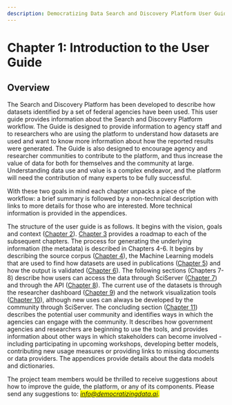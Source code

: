 ```yaml
---
description: Democratizing Data Search and Discovery Platform User Guide
---
```


# Chapter 1: Introduction to the User Guide

## Overview <a href="#sec-1-1" id="sec-1-1"></a>

The Search and Discovery Platform has been developed to describe how datasets identified by a set of federal agencies have been used. This user guide provides information about the Search and Discovery Platform workflow. The Guide is designed to provide information to agency staff and to researchers who are using the platform to understand how datasets are used and want to know more information about how the reported results were generated. The Guide is also designed to encourage agency and researcher communities to contribute to the platform, and thus increase the value of data for both for themselves and the community at large. Understanding data use and value is a complex endeavor, and the platform will need the contribution of many experts to be fully successful.&#x20;

With these two goals in mind each chapter unpacks a piece of the workflow: a brief summary is followed by a non-technical description with links to more details for those who are interested. More technical information is provided in the appendices.&#x20;

The structure of the user guide is as follows. It begins with the vision, goals and context ([Chapter 2](02-background.md)). [Chapter 3](03-workflow.md) provides a roadmap to each of the subsequent chapters. The process for generating the underlying information (the metadata) is described in Chapters 4-6. It begins by describing the source corpus ([Chapter 4](04-corpusdev.md)), the Machine Learning models that are used to find how datasets are used in publications ([Chapter 5](05-algorithms.md)) and how the output is validated ([Chapter 6](06-validationtools.md)). The following sections (Chapters 7-8) describe how users can access the data through SciServer ([Chapter 7](07-jupyterandsciserver.md)) and through the API ([Chapter 8](08-api.md)). The current use of the datasets is through the researcher dashboard ([Chapter 9](09-usagedashboard.md)) and the network visualization tools ([Chapter 10](10-networkdashboard.md)), although new uses can always be developed by the community through SciServer. The concluding section ([Chapter 11](11-community.md)) describes the potential user community and identifies ways in which the agencies can engage with the community. It describes how government agencies and researchers are beginning to use the tools, and provides information about other ways in which stakeholders can become involved - including participating in upcoming workshops, developing better models, contributing new usage measures or providing links to missing documents or data providers. The appendices provide details about the data models and dictionaries.&#x20;



The project team members would be thrilled to receive suggestions about how to improve the guide, the platform, or any of its components. Please send any suggestions to: _<mark style="color:blue;">info@democratizingdata.ai.</mark>_


